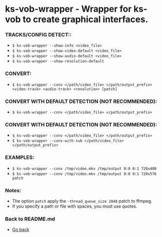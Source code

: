 ks-vob-wrapper - Wrapper for ks-vob to create graphical interfaces.
===================================================================

### TRACKS/CONFIG DETECT::

  * `$ ks-vob-wrapper --show-info <video_file>`
  * `$ ks-vob-wrapper --show-video-default <video_file>`
  * `$ ks-vob-wrapper --show-audio-default <video_file>`
  * `$ ks-vob-wrapper --show-resolution-default`

### CONVERT:
  
  * `$ ks-vob-wrapper --conv </path/video_file> </path/output_prefix> <video-track> <audio-track> <resolution> [patch]`
    
### CONVERT WITH DEFAULT DETECTION (NOT RECOMMENDED):
  
  * `$ ks-vob-wrapper --conv </path/video_file> </path/output_prefix>`
    
### CONVERT WITH DEFAULT DETECTION (NOT RECOMMENDED):

  * `$ ks-vob-wrapper --conv </path/video_file> </path/output_prefix>`
  * `$ ks-vob-wrapper --conv-with-sub </path/video_file> </path/output_prefix>`
    
### EXAMPLES:

  * `$ ks-vob-wrapper --conv /tmp/video.mkv /tmp/output 0:0 0:1 720x480`
  * `$ ks-vob-wrapper --conv /tmp/video.mkv /tmp/output 0:0 0:1 720x576 patch`
    
### Notes:

  * The option `patch` apply the `-thread_queue_size 2048` patch to ffmpeg.
  * If you specify a path or file with spaces, you must use quotes.
    
### Back to README.md
    
* [Go back](https://github.com/q3aql/ks-tools/blob/main/README.md)
  